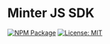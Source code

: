# Minter JS SDK

[![NPM Package](https://img.shields.io/npm/v/minter-js-sdk.svg?style=flat-square)](https://www.npmjs.org/package/minter-js-sdk)
[![License: MIT](https://img.shields.io/badge/License-MIT-yellow.svg)](https://github.com/MinterTeam/minter-js-sdk/blob/master/LICENSE)
